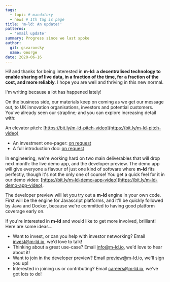 ```yaml
---
tags:
  - topic # mandatory
  - news # 1th tag is page
title: 'm-ld: An update!'
patterns:
  - 'email update'
summary: Progress since we last spoke
author:
  git: gsvarovsky
  name: George
date: 2020-06-16
---
```

Hi! and thanks for being interested in **m-ld**: **a decentralised technology to enable sharing of live data, in a fraction of the time, for a fraction of the cost, and more reliably**. I hope you are well and thriving in this new normal.

I'm writing because a lot has happened lately!

On the business side, our materials keep on coming as we get our message out, to UK innovation organisations, investors and potential customers. You've already seen our strapline; and you can explore increasing detail with:

An elevator pitch: [https://bit.ly/m-ld-pitch-video](https://bit.ly/m-ld-pitch-video)
- An investment one-pager: [on request](mailto:invest@m-ld.io)
- A full introduction doc: [on request](mailto:invest@m-ld.io)

In engineering, we're working hard on two main deliverables that will drop next month: the live demo app, and the developer preview. The demo app will give everyone a flavour of just one kind of software where **m-ld** fits perfectly, though it's not the only one of course! You get a quick feel for it in our demo video: [https://bit.ly/m-ld-demo-app-video](https://bit.ly/m-ld-demo-app-video).

The developer preview will let you try out a **m-ld** engine in your own code. First will be the engine for Javascript platforms, and it'll be quickly followed by Java and Docker, because we're committed to having good platform coverage early on.

If you're interested in **m-ld** and would like to get more involved, brilliant! Here are some ideas...

- Want to invest, or can you help with investor networking? Email [invest@m-ld.io](invest@m-ld.io), we'd love to talk!
- Thinking about a great use-case? Email [info@m-ld.io](info@m-ld.io), we'd love to hear about it!
- Want to join in the developer preview? Email [preview@m-ld.io](preview@m-ld.io), we'll sign you up!
- Interested in joining us or contributing? Email [careers@m-ld.io](preview@m-ld.io), we've got lots to do!
